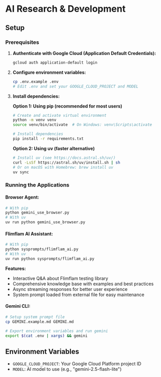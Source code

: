 # AI Research & Development

## Setup

### Prerequisites

1. **Authenticate with Google Cloud (Application Default Credentials):**
   ```bash
   gcloud auth application-default login
   ```

2. **Configure environment variables:**
   ```bash
   cp .env.example .env
   # Edit .env and set your GOOGLE_CLOUD_PROJECT and MODEL
   ```

3. **Install dependencies:**
   
   **Option 1: Using pip (recommended for most users)**
   ```bash
   # Create and activate virtual environment
   python -m venv venv
   source venv/bin/activate  # On Windows: venv\Scripts\activate
   
   # Install dependencies
   pip install -r requirements.txt
   ```
   
   **Option 2: Using uv (faster alternative)**
   ```bash
   # Install uv (see https://docs.astral.sh/uv/)
   curl -LsSf https://astral.sh/uv/install.sh | sh
   # Or on macOS with Homebrew: brew install uv
   uv sync
   ```

### Running the Applications

#### Browser Agent:
```bash
# With pip
python gemini_use_browser.py
# With uv
uv run python gemini_use_browser.py
```

#### Flimflam AI Assistant:
```bash
# With pip
python sysprompts/flimflam_ai.py
# With uv  
uv run python sysprompts/flimflam_ai.py
```

**Features:**
- Interactive Q&A about Flimflam testing library
- Comprehensive knowledge base with examples and best practices  
- Async streaming responses for better user experience
- System prompt loaded from external file for easy maintenance

#### Gemini CLI:
```bash
# Setup system prompt file
cp GEMINI.example.md GEMINI.md

# Export environment variables and run gemini
export $(cat .env | xargs) && gemini
```

## Environment Variables

- `GOOGLE_CLOUD_PROJECT`: Your Google Cloud Platform project ID
- `MODEL`: AI model to use (e.g., "gemini-2.5-flash-lite")